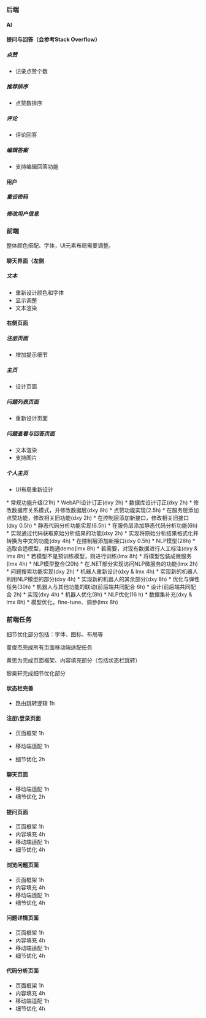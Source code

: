 ### 后端

#### AI





#### 提问与回答（会参考Stack Overflow）

##### 点赞

- 记录点赞个数

##### 推荐排序

- 点赞数排序

##### 评论

- 评论回答

##### 编辑答案

- 支持编辑回答功能



#### 用户

##### 重设密码

##### 修改用户信息







### 前端

整体颜色搭配、字体，UI元素布局需要调整。



#### 聊天界面（左侧

##### 文本

- 重新设计颜色和字体
- 显示调整
- 文本渲染



#### 右侧页面

##### 注册页面

- 增加提示细节



##### 主页

- 设计页面



##### 问题列表页面

- 重新设计页面



##### 问题查看与回答页面

- 文本渲染
- 支持图片



##### 个人主页

- UI布局重新设计





\* 常规功能升级(21h)
 \* WebAPI设计订正(dxy 2h)
 \* 数据库设计订正(dxy 2h)
 \* 修改数据库关系模式，并修改数据层(dxy 8h)
 \* 点赞功能实现(2.5h)
  \* 在服务层添加点赞功能，修改相关旧功能(dxy 2h)
  \* 在控制层添加新接口，修改相关旧接口(dxy 0.5h)
 \* 静态代码分析功能实现(6.5h)
  \* 在服务层添加静态代码分析功能(6h)
   \* 实现通过代码获取原始分析结果的功能(dxy 2h)
   \* 实现将原始分析结果格式化并转换为中文的功能(dxy 4h)
  \* 在控制层添加新接口(dxy 0.5h)
\* NLP模型(28h)
 \* 选取合适模型，并跑通demo(lmx 8h)
 \* 若需要，对现有数据进行人工标注(dxy & lmx 8h)
 \* 若模型不是预训练模型，则进行训练(lmx 8h)
 \* 将模型包装成微服务(lmx 4h)
\* NLP模型整合(20h)
 \* 在.NET部分实现访问NLP微服务的功能(lmx 2h)
 \* 问题搜索功能实现(dxy 2h)
 \* 机器人重新设计(dxy & lmx 4h)
 \* 实现新的机器人利用NLP模型的部分(dxy 4h)
 \* 实现新的机器人的其余部分(dxy 8h)
\* 优化与弹性任务(30h)
 \* 机器人与其他功能的联动(前后端共同配合 6h)
  \* 设计(前后端共同配合 2h)
  \* 实现(dxy 4h)
 \* 机器人优化(8h)
 \* NLP优化(16 h)
  \* 数据集补充(dxy & lmx 8h)
  \* 模型优化，fine-tune、调参(lmx 8h)



### 前端任务

细节优化部分包括：字体、图标、布局等

董俊杰完成所有页面移动端适配任务

黄思为完成页面框架、内容填充部分（包括状态栏跳转）

黎昊轩完成细节优化部分

#### 状态栏完善

- 路由跳转逻辑 1h

#### 注册\登录页面

- 页面框架 1h

- 移动端适配 1h
- 细节优化 2h

#### 聊天页面

- 移动端适配 1h
- 细节优化 2h

#### 提问页面

- 页面框架 1h
- 内容填充 4h
- 移动端适配 1h
- 细节优化 4h

#### 浏览问题页面

- 页面框架 1h
- 内容填充 4h
- 移动端适配 1h
- 细节优化 4h

#### 问题详情页面

- 页面框架 1h
- 内容填充 4h
- 移动端适配 1h
- 细节优化 4h

#### 代码分析页面

- 页面框架 1h
- 内容填充 4h
- 移动端适配 1h
- 细节优化 4h

















